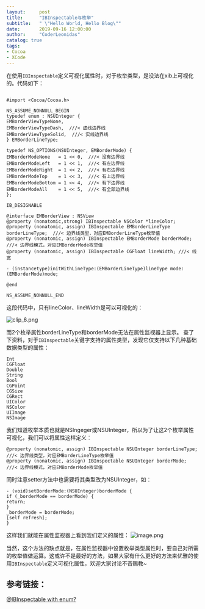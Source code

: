 ```yaml
---
layout:     post
title:      "IBInspectable与枚举"
subtitle:   " \"Hello World, Hello Blog\""
date:       2019-09-16 12:00:00
author:     "CoderLeonidas"
catalog: true
tags:
- Cocoa
- XCode
---
```


在使用`IBInspectable`定义可视化属性时，对于枚举类型，是没法在xib上可视化的。代码如下：

```

#import <Cocoa/Cocoa.h>

NS_ASSUME_NONNULL_BEGIN
typedef enum : NSUInteger {
EMBorderViewTypeNone,
EMBorderViewTypeDash,  ///< 虚线边界线
EMBorderViewTypeSolid,  ///< 实线边界线
} EMBorderLineType;

typedef NS_OPTIONS(NSUInteger, EMBorderMode) {
EMBorderModeNone   = 1 << 0,  ///< 没有边界线
EMBorderModeLeft   = 1 << 1,  ///< 有左边界线
EMBorderModeRight  = 1 << 2,  ///< 有右边界线
EMBorderModeTop    = 1 << 3,  ///< 有上边界线
EMBorderModeBottom = 1 << 4,  ///< 有下边界线
EMBorderModeAll    = 1 << 5,  ///< 有全部边界线
};

IB_DESIGNABLE

@interface EMBorderView : NSView
@property (nonatomic,strong) IBInspectable NSColor *lineColor;
@property (nonatomic, assign) IBInspectable EMBorderLineType borderLineType;  ///< 边界线类型，对应EMBorderLineType枚举值
@property (nonatomic, assign) IBInspectable EMBorderMode borderMode; ///< 边界线模式，对应EMBorderMode枚举值
@property (nonatomic, assign) IBInspectable CGFloat lineWidth; ///< 线宽

- (instancetype)initWithLineType:(EMBorderLineType)lineType mode:(EMBorderMode)mode;

@end

NS_ASSUME_NONNULL_END
```

这段代码中，只有lineColor、lineWidth是可以可视化的：

![clip_6.png](https://upload-images.jianshu.io/upload_images/2014369-9b2c6528fa4786c8.png?imageMogr2/auto-orient/strip%7CimageView2/2/w/719)


而2个枚举属性borderLineType和borderMode无法在属性监视器上显示。
查了下资料，对于`IBInspectable`关键字支持的属性类型，发现它仅支持以下几种基础数据类型的属性：

```
Int
CGFloat
Double
String
Bool
CGPoint
CGSize
CGRect
UIColor
NSColor
UIImage
NSImage
```

我们知道枚举本质也就是NSIngeger或NSUInteger，所以为了让这2个枚举属性可视化，我们可以将属性这样定义：

```
@property (nonatomic, assign) IBInspectable NSUInteger borderLineType;  ///< 边界线类型，对应EMBorderLineType枚举值
@property (nonatomic, assign) IBInspectable NSUInteger borderMode; ///< 边界线模式，对应EMBorderMode枚举值
```
同时注意setter方法中也需要将其类型改为NSUInteger，如：

```
- (void)setBorderMode:(NSUInteger)borderMode {
if (_borderMode == borderMode) {
return;
}
_borderMode = borderMode;
[self refresh];
}
```

这样我们就能在属性监视器上看到我们定义的属性：
![image.png](https://upload-images.jianshu.io/upload_images/2014369-6709d2009c666c20.png?imageMogr2/auto-orient/strip%7CimageView2/2/w/1240)


当然，这个方法的缺点就是，在属性监视器中设置枚举类型属性时，要自己对所需的枚举值做运算。这或许不是最好的方法，如果大家有什么更好的方法来优雅的使用`IBInspectable`定义可视化属性，欢迎大家讨论不吝赐教~

## 参考链接：
[@IBInspectable with enum?](https://stackoverflow.com/questions/28749598/ibinspectable-with-enum)




